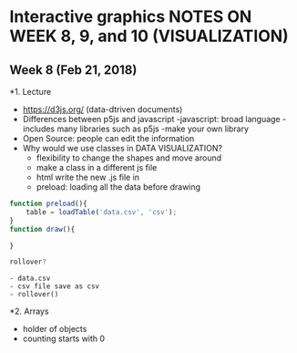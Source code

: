 # Interactive graphics NOTES ON WEEK 8, 9, and 10 (VISUALIZATION)

## Week 8 (Feb 21, 2018)

*1. Lecture
- https://d3js.org/ (data-dtriven documents)
- Differences between p5js and javascript
    -javascript: broad language
    -includes many libraries such as p5js
    -make your own library
- Open Source: people can edit the information 
- Why would we use classes in DATA VISUALIZATION?
    - flexibility to change the shapes and move around
    - make a class in a different js file
    - html write the new .js file in
    - preload: loading all the data before drawing
```javascript
function preload(){
    table = loadTable('data.csv', 'csv');
}
function draw(){

}

rollover? 
```
    - data.csv
    - csv file save as csv
    - rollover()


*2. Arrays
- holder of objects
- counting starts with 0 

```javascript
```

